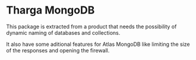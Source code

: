 # Tharga MongoDB
This package is extracted from a product that needs the possibility of dynamic naming of databases and collections.

It also have some aditional features for Atlas MongoDB like limiting the size of the responses and opening the firewall.
